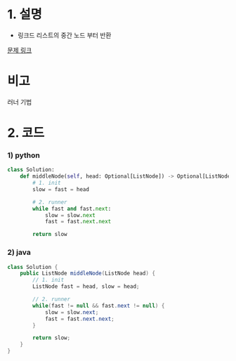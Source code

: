# 1. 설명
- 링크드 리스트의 중간 노드 부터 반환


[문제 링크](https://leetcode.com/problems/middle-of-the-linked-list/)

# 비고
러너 기법

# 2. 코드
### 1) python
```python
class Solution:
    def middleNode(self, head: Optional[ListNode]) -> Optional[ListNode]:
        # 1. init
        slow = fast = head

        # 2. runner
        while fast and fast.next:
            slow = slow.next
            fast = fast.next.next

        return slow
```

### 2) java
```java
class Solution {
    public ListNode middleNode(ListNode head) {
        // 1. init
        ListNode fast = head, slow = head;

        // 2. runner
        while(fast != null && fast.next != null) {
            slow = slow.next;
            fast = fast.next.next;
        }

        return slow;
    }
}
```